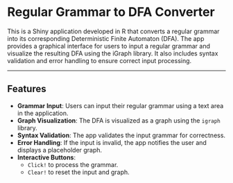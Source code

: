 # Regular Grammar to DFA Converter

This is a Shiny application developed in R that converts a regular grammar into its corresponding Deterministic Finite Automaton (DFA). The app provides a graphical interface for users to input a regular grammar and visualize the resulting DFA using the iGraph library. It also includes syntax validation and error handling to ensure correct input processing.

---

## Features

- **Grammar Input**: Users can input their regular grammar using a text area in the application.
- **Graph Visualization**: The DFA is visualized as a graph using the `igraph` library.
- **Syntax Validation**: The app validates the input grammar for correctness.
- **Error Handling**: If the input is invalid, the app notifies the user and displays a placeholder graph.
- **Interactive Buttons**: 
  - `Click!` to process the grammar.
  - `Clear!` to reset the input and graph.

